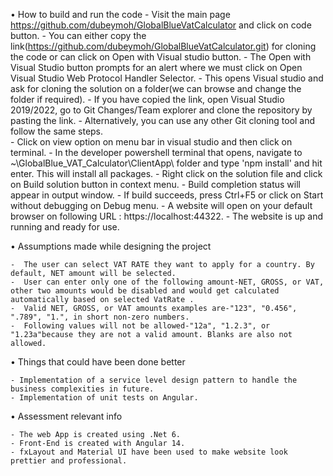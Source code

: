 
•   How to build and run the code
      -  Visit the main page https://github.com/dubeymoh/GlobalBlueVatCalculator and click on code button.
      -  You can either copy the link(https://github.com/dubeymoh/GlobalBlueVatCalculator.git) for cloning the code or can click on Open with Visual studio button.
      -  The Open with Visual Studio button prompts for an alert where we must click on Open Visual Studio Web Protocol Handler Selector. 
      -  This opens Visual studio and ask for cloning the solution on a folder(we can browse and change the folder if required).
      -  If you have copied the link, open Visual Studio 2019/2022, go to Git Changes/Team explorer and clone the repository by pasting the link.
      -  Alternatively, you can use any other Git cloning tool and follow the same steps.      
      -  Click on view option on menu bar in visual studio and then click on terminal.
      -  In the developer powershell terminal that opens, navigate to ~\GlobalBlue_VAT_Calculator\ClientApp\ folder and type 'npm install' and hit enter. This will install all packages.
      -  Right click on the solution file and click on Build solution button in context menu.
      -  Build completion status will appear in output window.
      -  If build succeeds, press Ctrl+F5 or click on Start without debugging on Debug menu.
      -  A website will open on your default browser on following URL : https://localhost:44322.
      -  The website is up and running and ready for use.


•   Assumptions made while designing the project

    -  The user can select VAT RATE they want to apply for a country. By default, NET amount will be selected.
    -  User can enter only one of the following amount-NET, GROSS, or VAT, other two amounts would be disabled and would get calculated automatically based on selected VatRate . 
    -  Valid NET, GROSS, or VAT amounts examples are-"123", "0.456", ".789", "1.", in short non-zero numbers.  
    -  Following values will not be allowed-"12a", "1.2.3", or "1.23a"because they are not a valid amount. Blanks are also not allowed.

•   Things that could have been done better
 
    - Implementation of a service level design pattern to handle the business complexities in future.
    - Implementation of unit tests on Angular.

•   Assessment relevant info

    - The web App is created using .Net 6.
    - Front-End is created with Angular 14.
    - fxLayout and Material UI have been used to make website look prettier and professional.

